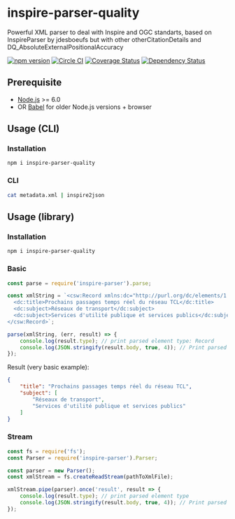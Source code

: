 # inspire-parser-quality
Powerful XML parser to deal with Inspire and OGC standarts, based on InspireParser by jdesboeufs but with other otherCitationDetails and DQ_AbsoluteExternalPositionalAccuracy


[![npm version](https://img.shields.io/npm/v/inspire-parser.svg)](https://www.npmjs.com/package/inspire-parser)
[![Circle CI](https://circleci.com/gh/sgmap-inspire/parsers/tree/master.svg?style=shield)](https://circleci.com/gh/sgmap-inspire/parsers/tree/master)
[![Coverage Status](https://coveralls.io/repos/sgmap-inspire/parsers/badge.svg?branch=master&service=github)](https://coveralls.io/github/sgmap-inspire/parsers?branch=master)
[![Dependency Status](https://david-dm.org/sgmap-inspire/parsers.svg)](https://david-dm.org/sgmap-inspire/parsers)

## Prerequisite

* [Node.js](https://nodejs.org) >= 6.0
* OR [Babel](https://babeljs.io/) for older Node.js versions + browser

## Usage (CLI)

### Installation

```
npm i inspire-parser-quality
```

### CLI

```bash
cat metadata.xml | inspire2json
```

## Usage (library)

### Installation

```
npm i inspire-parser-quality
```

### Basic

```js
const parse = require('inspire-parser').parse;

const xmlString = `<csw:Record xmlns:dc="http://purl.org/dc/elements/1.1/" xmlns:dct="http://purl.org/dc/terms/">
  <dc:title>Prochains passages temps réel du réseau TCL</dc:title>
  <dc:subject>Réseaux de transport</dc:subject>
  <dc:subject>Services d'utilité publique et services publics</dc:subject>
</csw:Record>`;

parse(xmlString, (err, result) => {
    console.log(result.type); // print parsed element type: Record
    console.log(JSON.stringify(result.body, true, 4)); // Print parsed result below
});
```

Result (very basic example):
```json
{
    "title": "Prochains passages temps réel du réseau TCL",
    "subject": [
        "Réseaux de transport",
        "Services d'utilité publique et services publics"
    ]
}
```

### Stream

```js
const fs = require('fs');
const Parser = require('inspire-parser').Parser;

const parser = new Parser();
const xmlStream = fs.createReadStream(pathToXmlFile);

xmlStream.pipe(parser).once('result', result => {
    console.log(result.type); // print parsed element type
    console.log(JSON.stringify(result.body, true, 4)); // Print parsed result in JSON
});
```
